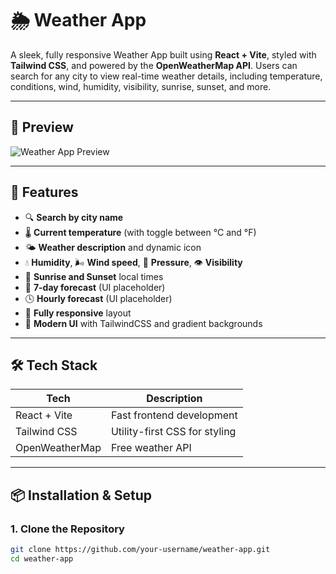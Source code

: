 # 🌦️ Weather App

A sleek, fully responsive Weather App built using **React + Vite**, styled with **Tailwind CSS**, and powered by the **OpenWeatherMap API**. Users can search for any city to view real-time weather details, including temperature, conditions, wind, humidity, visibility, sunrise, sunset, and more.

---

## 📸 Preview

![Weather App Preview](./screenshot.png)

---

## 🚀 Features

- 🔍 **Search by city name**
- 🌡️ **Current temperature** (with toggle between °C and °F)
- 🌤️ **Weather description** and dynamic icon
- 💧 **Humidity**, 🌬️ **Wind speed**, 🔆 **Pressure**, 👁️ **Visibility**
- 🌅 **Sunrise and Sunset** local times
- 📆 **7-day forecast** (UI placeholder)
- 🕓 **Hourly forecast** (UI placeholder)
- 📱 **Fully responsive** layout
- 🎨 **Modern UI** with TailwindCSS and gradient backgrounds

---

## 🛠️ Tech Stack

| Tech           | Description                              |
|----------------|------------------------------------------|
| React + Vite   | Fast frontend development                |
| Tailwind CSS   | Utility-first CSS for styling            |
| OpenWeatherMap | Free weather API                         |

---

## 📦 Installation & Setup

### 1. Clone the Repository

```bash
git clone https://github.com/your-username/weather-app.git
cd weather-app

